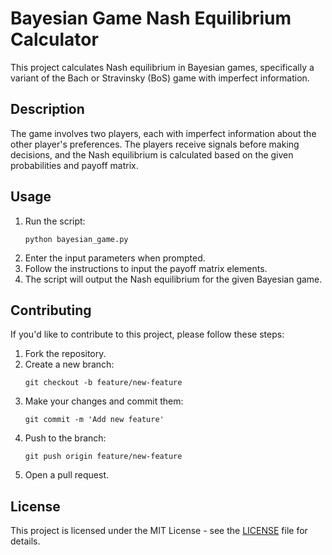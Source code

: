 <!DOCTYPE html>
<html lang="en">
<head>
    <meta charset="UTF-8">
    <meta name="viewport" content="width=device-width, initial-scale=1.0">
<title>Bayesian Game Nash Equilibrium Calculator</title>
</head>
<body>

<h1>Bayesian Game Nash Equilibrium Calculator</h1>

<p>This project calculates Nash equilibrium in Bayesian games, specifically a variant of the Bach or Stravinsky (BoS) game with imperfect information.</p>

<h2>Description</h2>

<p>The game involves two players, each with imperfect information about the other player's preferences. The players receive signals before making decisions, and the Nash equilibrium is calculated based on the given probabilities and payoff matrix.</p>

<h2>Usage</h2>

<ol>
    <li>Run the script:</li>
    <pre><code>python bayesian_game.py</code></pre>

<li>Enter the input parameters when prompted.</li>
<li>Follow the instructions to input the payoff matrix elements.</li>
<li>The script will output the Nash equilibrium for the given Bayesian game.</li>
</ol>

<h2>Contributing</h2>

<p>If you'd like to contribute to this project, please follow these steps:</p>

<ol>
    <li>Fork the repository.</li>
    <li>Create a new branch:</li>
    <pre><code>git checkout -b feature/new-feature</code></pre>

<li>Make your changes and commit them:</li>
    <pre><code>git commit -m 'Add new feature'</code></pre>

<li>Push to the branch:</li>
    <pre><code>git push origin feature/new-feature</code></pre>

<li>Open a pull request.</li>
</ol>

<h2>License</h2>

<p>This project is licensed under the MIT License - see the <a href="LICENSE">LICENSE</a> file for details.</p>

</body>
</html>
